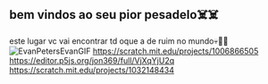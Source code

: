 ## bem vindos ao seu pior pesadelo☠️☠️
este lugar vc vai encontrar td oque a de ruim no mundo💀👺🩻        
![EvanPetersEvanGIF](https://github.com/user-attachments/assets/572d700b-bc0c-4079-a689-f730e47c33d8)
https://scratch.mit.edu/projects/1006866505  
https://editor.p5js.org/jon369/full/VjXqYjU2q
https://scratch.mit.edu/projects/1032148434
